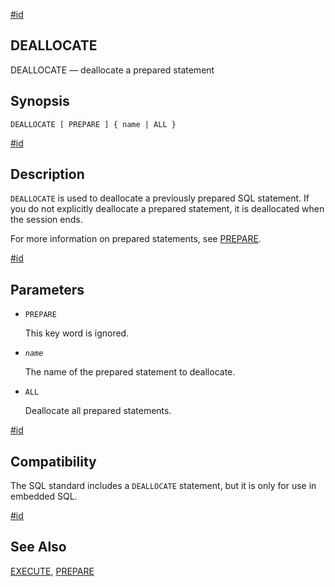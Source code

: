 [#id](#SQL-DEALLOCATE)

## DEALLOCATE

DEALLOCATE — deallocate a prepared statement

## Synopsis

```
DEALLOCATE [ PREPARE ] { name | ALL }
```

[#id](#id-1.9.3.98.6)

## Description

`DEALLOCATE` is used to deallocate a previously prepared SQL statement. If you do not explicitly deallocate a prepared statement, it is deallocated when the session ends.

For more information on prepared statements, see [PREPARE](sql-prepare).

[#id](#id-1.9.3.98.7)

## Parameters

- `PREPARE`

  This key word is ignored.

- _`name`_

  The name of the prepared statement to deallocate.

- `ALL`

  Deallocate all prepared statements.

[#id](#id-1.9.3.98.8)

## Compatibility

The SQL standard includes a `DEALLOCATE` statement, but it is only for use in embedded SQL.

[#id](#id-1.9.3.98.9)

## See Also

[EXECUTE](sql-execute), [PREPARE](sql-prepare)

